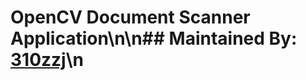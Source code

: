 # OpenCV Document Scanner Application\n\n## Maintained By: [310zzj](https://www.linkedin.com/310zzj)\n